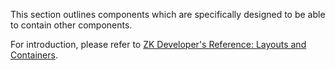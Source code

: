 

This section outlines components which are specifically designed to be
able to contain other components.

For introduction, please refer to [ZK Developer's Reference: Layouts and
Containers]({{site.baseurl}}/zk_dev_ref/UI_Patterns/Layouts_and_Containers).




